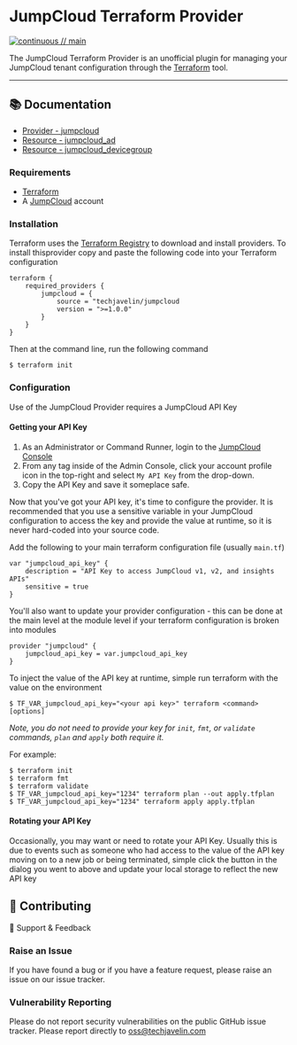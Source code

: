 # JumpCloud Terraform Provider
[![continuous // main](https://github.com/techjavelin/terraform-provider-jumpcloud/actions/workflows/continuous.yml/badge.svg)](https://github.com/techjavelin/terraform-provider-jumpcloud/actions/workflows/continuous.yml)

The JumpCloud Terraform Provider is an unofficial plugin for managing your JumpCloud tenant configuration through the [Terraform](https://www.terraform.io) tool. 

---

## 📚 Documentation

* [Provider - jumpcloud](docs/index.md)
* [Resource - jumpcloud_ad](docs/resources/ad.md)
* [Resource - jumpcloud_devicegroup](docs/resources/devicegroup.md)

### Requirements

* [Terraform](https://terraform.io)
* A [JumpCloud](https://jumpcloud.com) account

### Installation

Terraform uses the [Terraform Registry](https://registry.terraform.io) to download and install providers. To install thisprovider copy and paste the following code into your Terraform configuration

```
terraform {
    required_providers {
        jumpcloud = {
            source = "techjavelin/jumpcloud
            version = ">=1.0.0"
        }
    }
}
```

Then at the command line, run the following command

```
$ terraform init
```

### Configuration

Use of the JumpCloud Provider requires a JumpCloud API Key

#### Getting your API Key
1. As an Administrator or Command Runner, login to the [JumpCloud Console](https://console.jumpcloud.com)
2. From any tag inside of the Admin Console, click your account profile icon in the top-right and select `My API Key` from the drop-down. 
3. Copy the API Key and save it someplace safe. 

Now that you've got your API key, it's time to configure the provider. It is recommended that you use a sensitive variable in your JumpCloud configuration to access the key and provide the value at runtime, so it is never hard-coded into your source code. 

Add the following to your main terraform configuration file (usually `main.tf`)

```
var "jumpcloud_api_key" {
    description = "API Key to access JumpCloud v1, v2, and insights APIs"
    sensitive = true
}
```

You'll also want to update your provider configuration - this can be done at the main level at the module level if your terraform configuration is broken into modules

```
provider "jumpcloud" {
    jumpcloud_api_key = var.jumpcloud_api_key
}
```

To inject the value of the API key at runtime, simple run terraform with the value on the environment 

```
$ TF_VAR_jumpcloud_api_key="<your api key>" terraform <command> [options]
```

*Note, you do not need to provide your key for `init`, `fmt`, or `validate` commands, `plan` and `apply` both require it.*

For example:
```
$ terraform init
$ terraform fmt
$ terraform validate
$ TF_VAR_jumpcloud_api_key="1234" terraform plan --out apply.tfplan
$ TF_VAR_jumpcloud_api_key="1234" terraform apply apply.tfplan
```
#### Rotating your API Key

Occasionally, you may want or need to rotate your API Key. Usually this is due to events such as someone who had access to the value of the API key moving on to a new job or being terminated, simple click the button in the dialog you went to above and update your local storage to reflect the new API key

## 👋 Contributing

🙇 Support & Feedback

### Raise an Issue
If you have found a bug or if you have a feature request, please raise an issue on our issue tracker.

### Vulnerability Reporting
Please do not report security vulnerabilities on the public GitHub issue tracker. Please report directly to oss@techjavelin.com